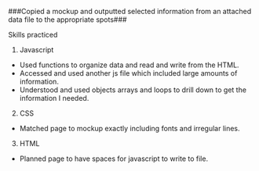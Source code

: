 ###Copied a mockup and outputted selected information from an attached data file to the appropriate spots###

Skills practiced

1. Javascript
  * Used functions to organize data and read and write from the HTML.
  * Accessed and used another js file which included large amounts of information.
  * Understood and used objects arrays and loops to drill down to get the information I needed.


2. CSS
  * Matched page to mockup exactly including fonts and irregular lines.

3.  HTML
  * Planned page to have spaces for javascript to write to file.
